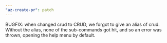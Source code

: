 ```yaml
---
"az-create-pr": patch
---
```


BUGFIX: when changed crud to CRUD, we forgot to give an alias of crud. Without the alias, none of the sub-commands got hit, and so an error was thrown, opening the help menu by default.
